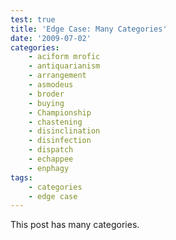 ```yaml
---
test: true
title: 'Edge Case: Many Categories'
date: '2009-07-02'
categories:
    - aciform mrofic
    - antiquarianism
    - arrangement
    - asmodeus
    - broder
    - buying
    - Championship
    - chastening
    - disinclination
    - disinfection
    - dispatch
    - echappee
    - enphagy
tags:
    - categories
    - edge case
---
```


This post has many categories.
